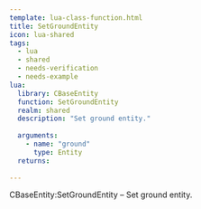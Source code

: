 ```yaml
---
template: lua-class-function.html
title: SetGroundEntity
icon: lua-shared
tags:
  - lua
  - shared
  - needs-verification
  - needs-example
lua:
  library: CBaseEntity
  function: SetGroundEntity
  realm: shared
  description: "Set ground entity."
  
  arguments:
    - name: "ground"
      type: Entity
  returns:
    
---
```


<div class="lua__search__keywords">
CBaseEntity:SetGroundEntity &#x2013; Set ground entity.
</div>
